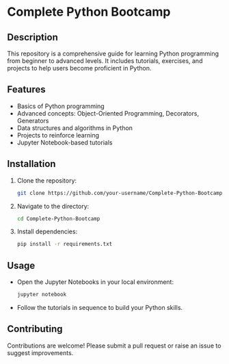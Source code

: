 # Complete Python Bootcamp

## Description
This repository is a comprehensive guide for learning Python programming from beginner to advanced levels. It includes tutorials, exercises, and projects to help users become proficient in Python.

## Features
- Basics of Python programming
- Advanced concepts: Object-Oriented Programming, Decorators, Generators
- Data structures and algorithms in Python
- Projects to reinforce learning
- Jupyter Notebook-based tutorials

## Installation
1. Clone the repository:
   ```bash
   git clone https://github.com/your-username/Complete-Python-Bootcamp.git
   ```
2. Navigate to the directory:
   ```bash
   cd Complete-Python-Bootcamp
   ```
3. Install dependencies:
   ```bash
   pip install -r requirements.txt
   ```

## Usage
- Open the Jupyter Notebooks in your local environment:
   ```bash
   jupyter notebook
   ```
- Follow the tutorials in sequence to build your Python skills.

## Contributing
Contributions are welcome! Please submit a pull request or raise an issue to suggest improvements.
